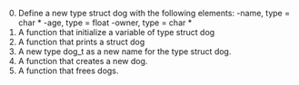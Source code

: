 0. Define a new type struct dog with the following elements:
-name, type = char *
-age, type = float
-owner, type = char *
1. A function that initialize a variable of type struct dog
2. A function that prints a struct dog
3. A new type dog_t as a new name for the type struct dog.
4. A function that creates a new dog.
5. A function that frees dogs.
